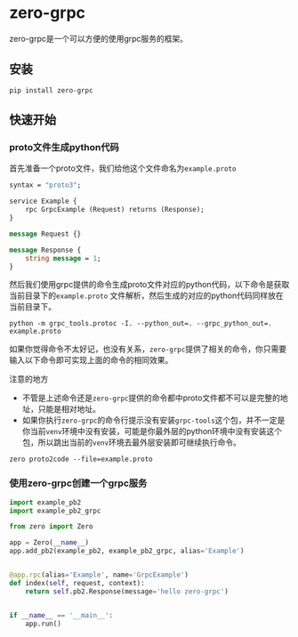 # zero-grpc

zero-grpc是一个可以方便的使用grpc服务的框架。

## 安装

```shell
pip install zero-grpc
```

## 快速开始

### proto文件生成python代码

首先准备一个proto文件，我们给他这个文件命名为`example.proto`

```protobuf
syntax = "proto3";

service Example {
    rpc GrpcExample (Request) returns (Response);
}

message Request {}

message Response {
    string message = 1;
}
```

然后我们使用grpc提供的命令生成proto文件对应的python代码，以下命令是获取当前目录下的`example.proto`
文件解析，然后生成的对应的python代码同样放在当前目录下。

```shell
python -m grpc_tools.protoc -I. --python_out=. --grpc_python_out=. example.proto
```

如果你觉得命令不太好记，也没有关系，`zero-grpc`提供了相关的命令，你只需要输入以下命令即可实现上面的命令的相同效果。

注意的地方
- 不管是上述命令还是`zero-grpc`提供的命令都中proto文件都不可以是完整的地址，只能是相对地址。
- 如果你执行`zero-grpc`的命令行提示没有安装`grpc-tools`这个包，并不一定是你当前`venv`环境中没有安装，可能是你最外层的python环境中没有安装这个包，所以跳出当前的`venv`环境去最外层安装即可继续执行命令。

```shell
zero proto2code --file=example.proto
```

### 使用zero-grpc创建一个grpc服务

```python
import example_pb2
import example_pb2_grpc

from zero import Zero

app = Zero(__name__)
app.add_pb2(example_pb2, example_pb2_grpc, alias='Example')


@app.rpc(alias='Example', name='GrpcExample')
def index(self, request, context):
    return self.pb2.Response(message='hello zero-grpc')


if __name__ == '__main__':
    app.run()
```

